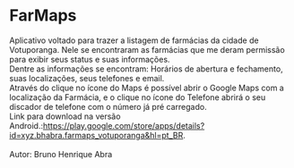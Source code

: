 # FarMaps
Aplicativo voltado para trazer a listagem de farmácias da cidade de Votuporanga.
Nele se encontraram as farmácias que me deram permissão para exibir seus status e suas informações.
<br>Dentre as informações se encontram: Horários de abertura e fechamento,  suas localizações, seus telefones e email.
<br>Através do clique no ícone do Maps é possível abrir o Google Maps com a localização da Farmácia, e o clique no ícone do Telefone abrirá o seu discador de telefone com o número já pré carregado. 
<br>Link para download na versão Android.:https://play.google.com/store/apps/details?id=xyz.bhabra.farmaps_votuporanga&hl=pt_BR.
<br>
<br>Autor: Bruno Henrique Abra
